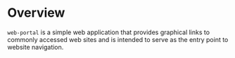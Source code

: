 # Overview
`web-portal` is a simple web application that provides graphical links to commonly accessed web sites and is intended to serve as the entry point to website navigation.
